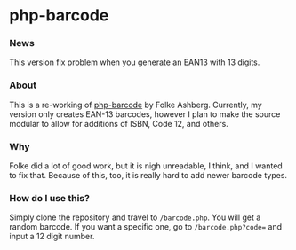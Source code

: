 php-barcode
================

### News

This version fix problem when you generate an EAN13 with 13 digits.

### About

This is a re-working of [php-barcode](http://www.ashberg.de/php-barcode/ "php-barcode") by Folke Ashberg. Currently, my version only creates EAN-13 barcodes, however I plan to make the source modular to allow for additions of ISBN, Code 12, and others.

### Why

Folke did a lot of good work, but it is nigh unreadable, I think, and I wanted to fix that. Because of this, too, it is really hard to add newer barcode types.


### How do I use this?

Simply clone the repository and travel to ``/barcode.php``. You will get a random barcode. If you want a specific one, go to ``/barcode.php?code=`` and input a 12 digit number.
